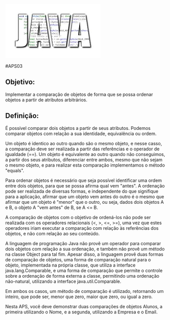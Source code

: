 ﻿![GitHub Logo](/data/java.jpg)

#APS03

## Objetivo:
Implementar a comparação de objetos de forma que se possa ordenar objetos a partir de atributos arbitrários.

## Definição:

É possível comparar dois objetos a partir de seus atributos. Podemos comparar objetos com relação a sua identidade, equivalência ou ordem.

Um objeto é identico ao outro quando são o mesmo objeto, e nesse casso, a comparação deve ser realizada a partir das referências e o operador de igualdade (==). Um objeto é equivalente ao outro quando não conseguimos, a partir dos seus atributos, diferenciar entre ambos, mesmo que não sejam o mesmo objeto, e para realizar esta comparação implementamos o método "equals".

Para ordenar objetos é necessário que seja possível identificar uma ordem entre dois objetos, para que se possa afirma qual vem "antes". A ordenação pode ser realizada de diversas formas, e independente do que signifique para a aplicação, afirmar que um objeto vem antes do outro é o mesmo que afirmar que um objeto é "menor" que o outro, ou seja, dados dois objetos A e B, o objeto A "vem antes" de B, se A <= B.

A comparação de objetos com o objetivo de ordená-los não pode ser realizada com os operadores relacionais (<, >, <=, >=), uma vez que estes operadores iriam executar a comparação com relação às referências dos objetos, e não com relação ao seu conteúdo.

A linguagem de programação Java não provê um operador para comparar dois objetos com relação a sua ordenação, e também não provê um método na classe Object para tal fim. Apesar disso, a linguagem provê duas formas de comparação de objetos, uma forma de comparação natural para o objeto, implementada na própria classe, que utiliza a interface java.lang.Comparable<T>, e uma forma de comparação que permite o controle sobre a ordenação de forma externa a classe, permitindo uma ordenação não-natural, utilizando a interface java.util.Comparable<T>.

Em ambos os casos, um método de comparação é utilizado, retornando um inteiro, que pode ser, menor que zero, maior que zero, ou igual a zero.

Nesta APS, você deve demonstrar duas comparações de objetos Alunos, a primeira utilizando o Nome, e a segunda, utilizando a Empresa e o Email.